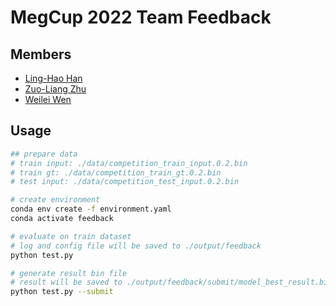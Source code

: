 # MegCup 2022 Team Feedback

## Members
- [Ling-Hao Han](https://github.com/hlh981029)
- [Zuo-Liang Zhu](https://github.com/NK-CS-ZZL)
- [Weilei Wen](https://github.com/wwlCape)

## Usage

```bash
## prepare data
# train input: ./data/competition_train_input.0.2.bin
# train gt: ./data/competition_train_gt.0.2.bin
# test input: ./data/competition_test_input.0.2.bin

# create environment
conda env create -f environment.yaml
conda activate feedback

# evaluate on train dataset
# log and config file will be saved to ./output/feedback
python test.py

# generate result bin file
# result will be saved to ./output/feedback/submit/model_best_result.bin
python test.py --submit

```